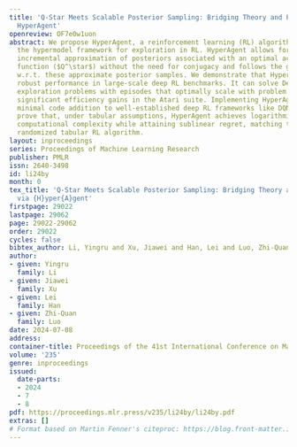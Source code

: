 ```yaml
---
title: 'Q-Star Meets Scalable Posterior Sampling: Bridging Theory and Practice via
  HyperAgent'
openreview: OF7e0w1uon
abstract: We propose HyperAgent, a reinforcement learning (RL) algorithm based on
  the hypermodel framework for exploration in RL. HyperAgent allows for the efficient
  incremental approximation of posteriors associated with an optimal action-value
  function ($Q^\star$) without the need for conjugacy and follows the greedy policies
  w.r.t. these approximate posterior samples. We demonstrate that HyperAgent offers
  robust performance in large-scale deep RL benchmarks. It can solve Deep Sea hard
  exploration problems with episodes that optimally scale with problem size and exhibits
  significant efficiency gains in the Atari suite. Implementing HyperAgent requires
  minimal code addition to well-established deep RL frameworks like DQN. We theoretically
  prove that, under tabular assumptions, HyperAgent achieves logarithmic per-step
  computational complexity while attaining sublinear regret, matching the best known
  randomized tabular RL algorithm.
layout: inproceedings
series: Proceedings of Machine Learning Research
publisher: PMLR
issn: 2640-3498
id: li24by
month: 0
tex_title: 'Q-Star Meets Scalable Posterior Sampling: Bridging Theory and Practice
  via {H}yper{A}gent'
firstpage: 29022
lastpage: 29062
page: 29022-29062
order: 29022
cycles: false
bibtex_author: Li, Yingru and Xu, Jiawei and Han, Lei and Luo, Zhi-Quan
author:
- given: Yingru
  family: Li
- given: Jiawei
  family: Xu
- given: Lei
  family: Han
- given: Zhi-Quan
  family: Luo
date: 2024-07-08
address:
container-title: Proceedings of the 41st International Conference on Machine Learning
volume: '235'
genre: inproceedings
issued:
  date-parts:
  - 2024
  - 7
  - 8
pdf: https://proceedings.mlr.press/v235/li24by/li24by.pdf
extras: []
# Format based on Martin Fenner's citeproc: https://blog.front-matter.io/posts/citeproc-yaml-for-bibliographies/
---
```

